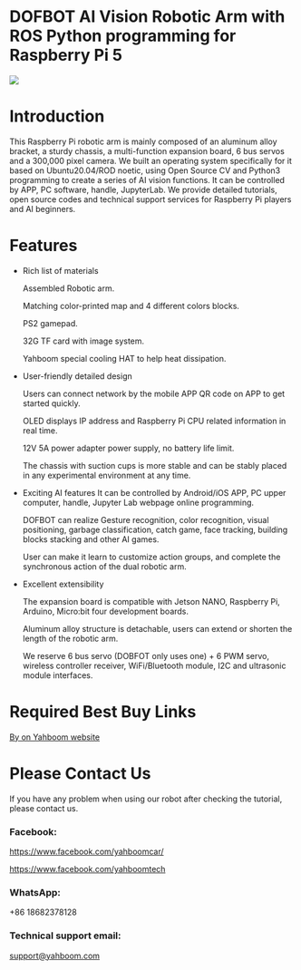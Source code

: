 # DOFBOT AI Vision Robotic Arm with ROS Python programming for Raspberry Pi 5
![](https://github.com/YahboomTechnology/dofbot-Pi/blob/main/DOFBOT_Pi_Yahboom.jpg)
# Introduction
This Raspberry Pi robotic arm is mainly composed of an aluminum alloy bracket, a sturdy chassis, a multi-function expansion board, 6 bus servos and a 300,000 pixel camera. We built an operating system specifically for it based on Ubuntu20.04/ROD noetic, using Open Source CV and Python3 programming to create a series of AI vision functions. It can be controlled by APP, PC software, handle, JupyterLab. We provide detailed tutorials, open source codes and technical support services for Raspberry Pi players and AI beginners.
# Features
* Rich list of materials

  Assembled Robotic arm.

  Matching color-printed map and 4 different colors blocks.
  
  PS2 gamepad.
  
  32G TF card with image system.
  
  Yahboom special cooling HAT to help heat dissipation.

* User-friendly detailed design

  Users can connect network by the mobile APP QR code on APP to get started quickly.
  
  OLED displays IP address and Raspberry Pi CPU related information in real time.
  
  12V 5A power adapter power supply, no battery life limit.
  
  The chassis with suction cups is more stable and can be stably placed in any experimental environment at any time.

* Exciting AI features
  It can be controlled by Android/iOS APP, PC upper computer, handle, Jupyter Lab webpage online programming.
  
  DOFBOT can realize Gesture recognition, color recognition, visual positioning, garbage classification, catch game, face tracking, building blocks stacking and other AI games.
  
  User can make it learn to customize action groups, and complete the synchronous action of the dual robotic arm.

* Excellent extensibility

  The expansion board is compatible with Jetson NANO, Raspberry Pi, Arduino, Micro:bit four development boards.
  
  Aluminum alloy structure is detachable, users can extend or shorten the length of the robotic arm.
  
  We reserve 6 bus servo (DOBFOT only uses one) + 6 PWM servo, wireless controller receiver, WiFi/Bluetooth module, I2C and ultrasonic module interfaces.

# Required Best Buy Links
[By on Yahboom website](https://category.yahboom.net/products/dofbot-pi)

# Please Contact Us
If you have any problem when using our robot after checking the tutorial, please contact us.

### Facebook: 
https://www.facebook.com/yahboomcar/ 
  
https://www.facebook.com/yahboomtech
### WhatsApp:

+86 18682378128

### Technical support email: 
support@yahboom.com

